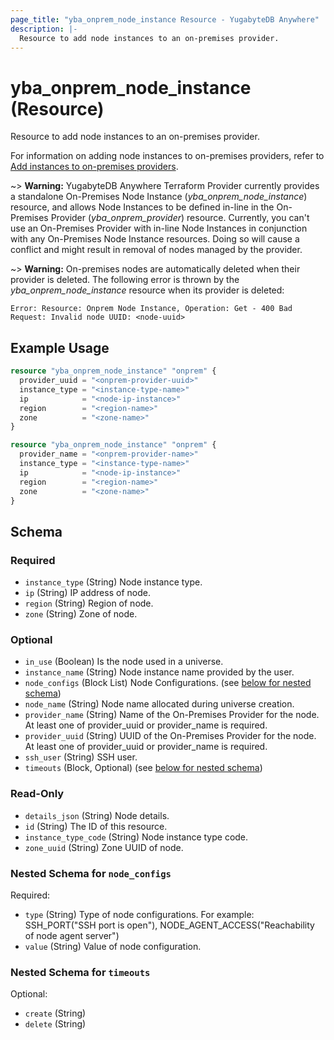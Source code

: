 ```yaml
---
page_title: "yba_onprem_node_instance Resource - YugabyteDB Anywhere"
description: |-
  Resource to add node instances to an on-premises provider.
---
```


# yba_onprem_node_instance (Resource)

Resource to add node instances to an on-premises provider.

For information on adding node instances to on-premises providers, refer to [Add instances to on-premises providers](https://docs.yugabyte.com/preview/yugabyte-platform/configure-yugabyte-platform/set-up-cloud-provider/on-premises/#add-instances).

~> **Warning:** YugabyteDB Anywhere Terraform Provider currently provides a standalone On-Premises Node Instance (*yba_onprem_node_instance*) resource, and allows Node Instances to be defined in-line in the On-Premises Provider (*yba_onprem_provider*) resource. Currently, you can't use an On-Premises Provider with in-line Node Instances in conjunction with any On-Premises Node Instance resources. Doing so will cause a conflict and might result in removal of nodes managed by the provider.

~> **Warning:** On-premises nodes are automatically deleted when their provider is deleted. The following error is thrown by the *yba_onprem_node_instance* resource when its provider is deleted:
```
Error: Resource: Onprem Node Instance, Operation: Get - 400 Bad Request: Invalid node UUID: <node-uuid>
```

## Example Usage

```terraform
resource "yba_onprem_node_instance" "onprem" {
  provider_uuid = "<onprem-provider-uuid>"
  instance_type = "<instance-type-name>"
  ip            = "<node-ip-instance>"
  region        = "<region-name>"
  zone          = "<zone-name>"
}

resource "yba_onprem_node_instance" "onprem" {
  provider_name = "<onprem-provider-name>"
  instance_type = "<instance-type-name>"
  ip            = "<node-ip-instance>"
  region        = "<region-name>"
  zone          = "<zone-name>"
}
```

<!-- schema generated by tfplugindocs -->
## Schema

### Required

- `instance_type` (String) Node instance type.
- `ip` (String) IP address of node.
- `region` (String) Region of node.
- `zone` (String) Zone of node.

### Optional

- `in_use` (Boolean) Is the node used in a universe.
- `instance_name` (String) Node instance name provided by the user.
- `node_configs` (Block List) Node Configurations. (see [below for nested schema](#nestedblock--node_configs))
- `node_name` (String) Node name allocated during universe creation.
- `provider_name` (String) Name of the On-Premises Provider for the node. At least one of provider_uuid or provider_name is required.
- `provider_uuid` (String) UUID of the On-Premises Provider for the node. At least one of provider_uuid or provider_name is required.
- `ssh_user` (String) SSH user.
- `timeouts` (Block, Optional) (see [below for nested schema](#nestedblock--timeouts))

### Read-Only

- `details_json` (String) Node details.
- `id` (String) The ID of this resource.
- `instance_type_code` (String) Node instance type code.
- `zone_uuid` (String) Zone UUID of node.

<a id="nestedblock--node_configs"></a>
### Nested Schema for `node_configs`

Required:

- `type` (String) Type of node configurations. For example: SSH_PORT("SSH port is open"), NODE_AGENT_ACCESS("Reachability of node agent server")
- `value` (String) Value of node configuration.


<a id="nestedblock--timeouts"></a>
### Nested Schema for `timeouts`

Optional:

- `create` (String)
- `delete` (String)
